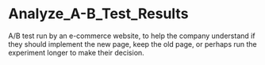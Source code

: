 # Analyze_A-B_Test_Results
A/B test run by an e-commerce website, to help the company understand if they should implement the new page, keep the old page, or perhaps run the experiment longer to make their decision.
